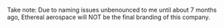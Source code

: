 Take note: Due to naming issues unbenounced to me until about 7 months ago, Ethereal aerospace will NOT be the final branding of this company.
